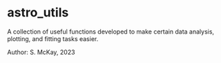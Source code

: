 # astro_utils

A collection of useful functions developed to make certain data analysis, plotting, and fitting tasks easier.

Author: S. McKay, 2023